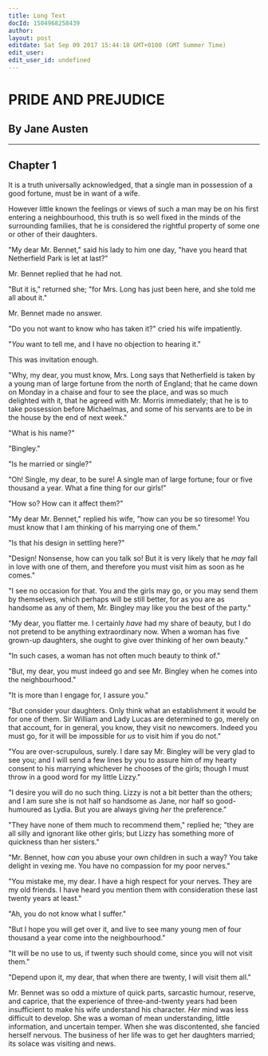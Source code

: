 ```yaml
---
title: Long Text
docId: 1504968258439
author: 
layout: post
editdate: Sat Sep 09 2017 15:44:18 GMT+0100 (GMT Summer Time)
edit_user: 
edit_user_id: undefined
---
```


# PRIDE AND PREJUDICE

## By Jane Austen

* * * * *

## Chapter 1

It is a truth universally acknowledged, that a single man in possession
of a good fortune, must be in want of a wife.

However little known the feelings or views of such a man may be on his
first entering a neighbourhood, this truth is so well fixed in the minds
of the surrounding families, that he is considered the rightful property
of some one or other of their daughters.

"My dear Mr. Bennet," said his lady to him one day, "have you heard that
Netherfield Park is let at last?"

Mr. Bennet replied that he had not.

"But it is," returned she; "for Mrs. Long has just been here, and she
told me all about it."

Mr. Bennet made no answer.

"Do you not want to know who has taken it?" cried his wife impatiently.

"*You* want to tell me, and I have no objection to hearing it."

This was invitation enough.

"Why, my dear, you must know, Mrs. Long says that Netherfield is taken
by a young man of large fortune from the north of England; that he came
down on Monday in a chaise and four to see the place, and was so much
delighted with it, that he agreed with Mr. Morris immediately; that he
is to take possession before Michaelmas, and some of his servants are to
be in the house by the end of next week."

"What is his name?"

"Bingley."

"Is he married or single?"

"Oh! Single, my dear, to be sure! A single man of large fortune; four or
five thousand a year. What a fine thing for our girls!"

"How so? How can it affect them?"

"My dear Mr. Bennet," replied his wife, "how can you be so tiresome! You
must know that I am thinking of his marrying one of them."

"Is that his design in settling here?"

"Design! Nonsense, how can you talk so! But it is very likely that he
*may* fall in love with one of them, and therefore you must visit him as
soon as he comes."

"I see no occasion for that. You and the girls may go, or you may send
them by themselves, which perhaps will be still better, for as you are
as handsome as any of them, Mr. Bingley may like you the best of the
party."

"My dear, you flatter me. I certainly *have* had my share of beauty, but
I do not pretend to be anything extraordinary now. When a woman has five
grown-up daughters, she ought to give over thinking of her own beauty."

"In such cases, a woman has not often much beauty to think of."

"But, my dear, you must indeed go and see Mr. Bingley when he comes into
the neighbourhood."

"It is more than I engage for, I assure you."

"But consider your daughters. Only think what an establishment it would
be for one of them. Sir William and Lady Lucas are determined to go,
merely on that account, for in general, you know, they visit no
newcomers. Indeed you must go, for it will be impossible for *us* to
visit him if you do not."

"You are over-scrupulous, surely. I dare say Mr. Bingley will be very
glad to see you; and I will send a few lines by you to assure him of my
hearty consent to his marrying whichever he chooses of the girls; though
I must throw in a good word for my little Lizzy."

"I desire you will do no such thing. Lizzy is not a bit better than the
others; and I am sure she is not half so handsome as Jane, nor half so
good-humoured as Lydia. But you are always giving *her* the preference."

"They have none of them much to recommend them," replied he; "they are
all silly and ignorant like other girls; but Lizzy has something more of
quickness than her sisters."

"Mr. Bennet, how *can* you abuse your own children in such a way? You
take delight in vexing me. You have no compassion for my poor nerves."

"You mistake me, my dear. I have a high respect for your nerves. They
are my old friends. I have heard you mention them with consideration
these last twenty years at least."

"Ah, you do not know what I suffer."

"But I hope you will get over it, and live to see many young men of four
thousand a year come into the neighbourhood."

"It will be no use to us, if twenty such should come, since you will not
visit them."

"Depend upon it, my dear, that when there are twenty, I will visit them
all."

Mr. Bennet was so odd a mixture of quick parts, sarcastic humour,
reserve, and caprice, that the experience of three-and-twenty years had
been insufficient to make his wife understand his character. *Her* mind
was less difficult to develop. She was a woman of mean understanding,
little information, and uncertain temper. When she was discontented, she
fancied herself nervous. The business of her life was to get her
daughters married; its solace was visiting and news.